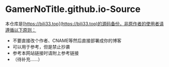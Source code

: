# GamerNoTitle.github.io-Source

本仓库是[https://bili33.top](https://bili33.top)的源码备份，非原作者的使用者请遵循以下原则：

- 不要直接改个作者、CNAME等然后直接部署成你的博客
- 可以用于参考，但是禁止抄袭
- 参考本网站链接时请附上参考链接
- （待补充……）